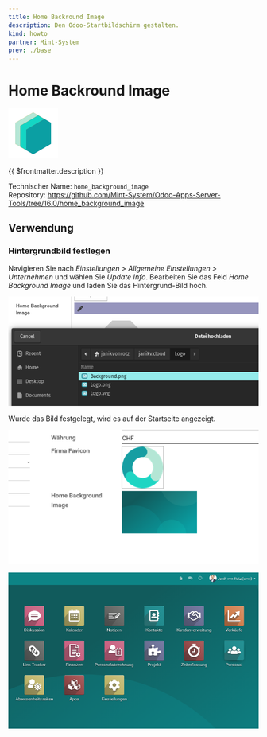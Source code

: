 ```yaml
---
title: Home Backround Image
description: Den Odoo-Startbildschirm gestalten.
kind: howto
partner: Mint-System
prev: ./base
---
```


# Home Backround Image

![icon_oms_box](attachments/icons_odoo_mint_system.png)

{{ $frontmatter.description }}

Technischer Name: `home_background_image`\
Repository: <https://github.com/Mint-System/Odoo-Apps-Server-Tools/tree/16.0/home_background_image>

## Verwendung

### Hintergrundbild festlegen

Navigieren Sie nach _Einstellungen > Allgemeine Einstellungen > Unternehmen_ und wählen Sie _Update Info_. Bearbeiten Sie das Feld _Home Background Image_ und laden Sie das Hintergrund-Bild hoch.

![](attachments/Home%20Backround%20Image%20Upload.png)

Wurde das Bild festgelegt, wird es auf der Startseite angezeigt.

![](attachments/Home%20Backround%20Image%20Set.png)

![](attachments/Home%20Backround%20Image%20Beispiel.png)
